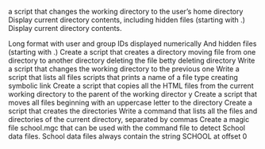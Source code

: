 a script that changes the working directory to the user’s home directory
Display current directory contents, including hidden files (starting with .)
Display current directory contents.

Long format
with user and group IDs displayed numerically
And hidden files (starting with .)
Create a script that creates a directory
moving file from one directory to another directory
deleting the file betty
deleting directory
Write a script that changes the working directory to the previous one
Write a script that lists all files
scripts that prints a name of a file type
creating symbolic link
Create a script that copies all the HTML files from the current working directory to the parent of the working director
y
Create a script that moves all files beginning with an uppercase letter to the directory
Create a script that creates the directories
Write a command that lists all the files and directories of the current directory, separated by commas
Create a magic file school.mgc that can be used with the command file to detect School data files. School data files always contain the string SCHOOL at offset 0 
